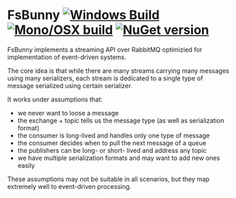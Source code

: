 FsBunny [![Windows Build](https://ci.appveyor.com/api/projects/status/8v3ox0ha8im7dgnt?svg=true)](https://ci.appveyor.com/project/et1975/FsBunny) [![Mono/OSX build](https://travis-ci.org/Prolucid/FsBunny.svg?branch=master)](https://travis-ci.org/Prolucid/FsBunny) [![NuGet version](https://badge.fury.io/nu/FsBunny.svg)](https://badge.fury.io/nu/FsBunny)
=======

FsBunny implements a streaming API over RabbitMQ optimizied for implementation of event-driven systems.

The core idea is that while there are many streams carrying many messages using many serializers, each stream is dedicated to a single type of message serialized using certain serializer. 

It works under assumptions that:

- we never want to loose a message
- the exchange + topic tells us the message type (as well as serialization format)
- the consumer is long-lived and handles only one type of message
- the consumer decides when to pull the next message of a queue
- the publishers can be long- or short- lived and address any topic
- we have multiple serialization formats and may want to add new ones easily

These assumptions may not be suitable in all scenarios, but they map extremely well to event-driven processing.